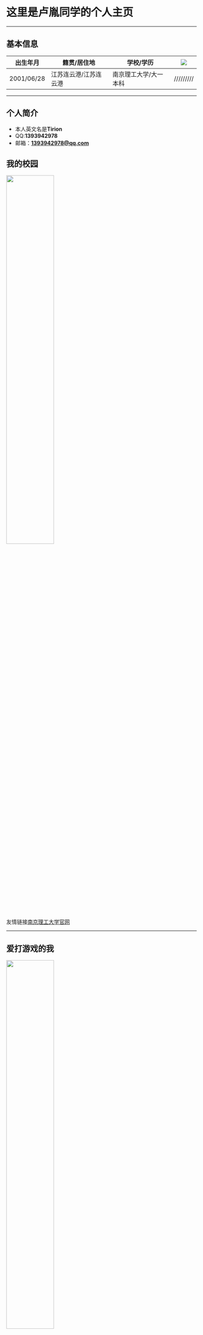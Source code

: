 # 这里是卢胤同学的个人主页 

---

## 基本信息

 |  出生年月  |  籍贯/居住地  |  学校/学历  | ![](http://m.qpic.cn/psc?/V52EhUgX0YboDE1ze2qB0GEYU82zqMdY/ruAMsa53pVQWN7FLK88i5luViB5mYjuVXD7ir6q7waKRwP6jCGSY9wuL8itRoa6t7y1OR0FeqCeUwVfcNznE*9LdWSBUKlbPQM4jEefEUFk!/b&bo=MAAwAAAAAAABByA!&rf=viewer_4)|
 |  ----  |  ----  |  ----  |  ----  |
 |  2001/06/28  |  江苏连云港/江苏连云港  |  南京理工大学/大一本科  | /////////|
 
---

## 个人简介
 
 + 本人英文名是**Tirion** 
 + QQ:**1393942978**
 + 邮箱：**1393942978@qq.com**
 
## 我的校园
 
 <img src="http://m.qpic.cn/psc?/V52EhUgX0YboDE1ze2qB0GEYU82zqMdY/ruAMsa53pVQWN7FLK88i5gYaCTmWW5H3wrnmLFjEyJ8jbkT0BTDVEeBkZ26u57CFcKKNqd0uPHC.tdcCunHTZpLRhomaNYKe.NqeYxA.BZg!/b&bo=VQhABgAAAAADBzk!&rf=viewer_4" width="50%">

友情链接[南京理工大学官网](http://www.njust.edu.cn)

---

## 爱打游戏的我 

 <img src="http://m.qpic.cn/psc?/V50DZvUH1bdrBm3PtzG51VnDtD16w23J/ruAMsa53pVQWN7FLK88i5snPEEokSZHbix2GNf1m4wbQ6hb0LtfNuA7vUTZuilTLujjnRjTC8rqf036F0atTTJj6LKfGKlh3RWjbZBtfdP0!/mnull&bo=wAY4BMAGOAQDCSw!&rf=photolist&t=5" width="50%">
 
  <img src="http://m.qpic.cn/psc?/V50DZvUH1bdrBm3PtzG51VnDtD16w23J/ruAMsa53pVQWN7FLK88i5u1v6CzDkyNijAPUkM*SX*XN*bSdAyXa9ffYvRE35q24EQzLh1*Q2ExQvfM*Kn06k0K3w7d0TRPpl1YwSTg*XbQ!/b&bo=gAc4BIAHOAQDCSw!&rf=viewer_4" width="50%">

## 炉石，游戏王也是我的喜欢的游戏~~ 

 <img src="http://m.qpic.cn/psc?/V50DZvUH1bdrBm3PtzG51VnDtD16w23J/ruAMsa53pVQWN7FLK88i5vXHCNB29brH.vu*mvJo9.6rkWGDVuk0zcmHgLsPN5JNC*HF3zpXUaaz74MNroyEX0WhXXTsCGNM4tQBmbtzpIg!/mnull&bo=agWAAoQJZQQDCS0!&rf=photolist&t=5" width="50%">

 <img src="http://m.qpic.cn/psc?/V50DZvUH1bdrBm3PtzG51VnDtD16w23J/ruAMsa53pVQWN7FLK88i5vXHCNB29brH.vu*mvJo9.5goFj3UHtlhVh.55PQEWjmE6YJvKf**CLKnOzwfnumifqSykJiz1qgjwaHjaPmpnE!/mnull&bo=agWAAoQJZQQDCS0!&rf=photolist&t=5" width="50%">

## 自我介绍
+ 我是一个乐观开朗的人
+ 平常最喜欢的事是打游戏 
+ 也喜欢和朋友出去玩 
+ 偶尔也会追追剧 
+ 是一个老二次元了，哈哈哈哈 

本人的[GitHub Page](https://github.com/wuwukai6666)
